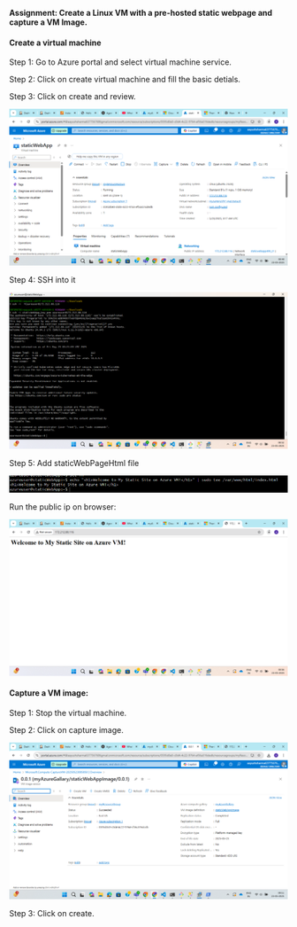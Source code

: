 **Assignment: Create a Linux VM with a pre-hosted static webpage and capture a VM Image.**

#### Create a virtual machine
Step 1: Go to Azure portal and select virtual machine service.

Step 2: Click on create virtual machine and fill the basic detials.

Step 3: Click on create and review.

![alt txt](VMCreation.png)

Step 4: SSH into it

![alt txt](doneSSH.png)

Step 5: Add staticWebPageHtml file

![alt txt](staticwebpagehtml.png)

Run the public ip on browser:

![alt txt](StaticWebSiteonBrowser.png)

####  Capture a VM image:

Step 1: Stop the virtual machine.

Step 2: Click on capture image.

![alt txt](CreatedImage.png)

Step 3: Click on create.

